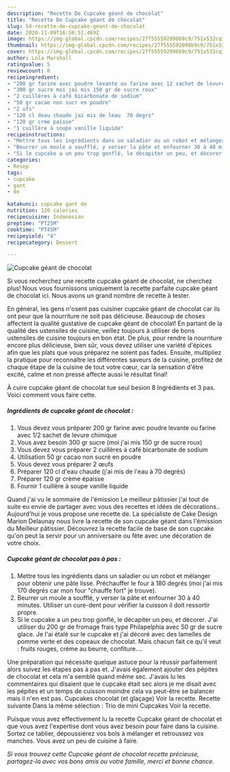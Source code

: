 ```yaml
---
description: "Recette De Cupcake géant de chocolat"
title: "Recette De Cupcake géant de chocolat"
slug: 54-recette-de-cupcake-geant-de-chocolat
date: 2020-11-09T16:58:51.469Z
image: https://img-global.cpcdn.com/recipes/27f555592098b9c9/751x532cq70/cupcake-geant-de-chocolat-photo-principale-de-la-recette.jpg
thumbnail: https://img-global.cpcdn.com/recipes/27f555592098b9c9/751x532cq70/cupcake-geant-de-chocolat-photo-principale-de-la-recette.jpg
cover: https://img-global.cpcdn.com/recipes/27f555592098b9c9/751x532cq70/cupcake-geant-de-chocolat-photo-principale-de-la-recette.jpg
author: Lola Marshall
ratingvalue: 5
reviewcount: 8
recipeingredient:
- "200 gr farine avec poudre levante ou farine avec 12 sachet de levure chimique"
- "300 gr sucre moi jai mis 150 gr de sucre roux"
- "2 cuillères à café bicarbonate de sodium"
- "50 gr cacao non sucr en poudre"
- "2 ufs"
- "120 cl deau chaude jai mis de leau  70 degrs"
- "120 gr crme paisse"
- "1 cuillère à soupe vanille liquide"
recipeinstructions:
- "Mettre tous les ingrédients dans un saladier ou un robot et mélanger pour obtenir une pâte lisse. Préchauffer le four à 180 degrés (moi j&#39;ai mis 170 degrés car mon four &#34;chauffe fort&#34; je trouve)."
- "Beurrer un moule a soufflé, y verser la pâte et enfourner 30 à 40 minutes. Utiliser un cure-dent pour vérifier la cuisson il doit ressortir propre."
- "Si le cupcake a un peu trop gonflé, le décapiter un peu, et décorer. J&#39;ai utiliser du 200 gr de fromage frais type Philapelphia avec 50 gr de sucre glace. Je l&#39;ai étalé sur le cupcake et j&#39;ai décoré avec des lamelles de pomme verte et des copeaux de chocolat. Mais chacun fait ce qu&#39;il veut : fruits rouges, crème au beurre, confiture...."
categories:
- Resep
tags:
- cupcake
- gant
- de

katakunci: cupcake gant de 
nutrition: 120 calories
recipecuisine: Indonesian
preptime: "PT25M"
cooktime: "PT45M"
recipeyield: "4"
recipecategory: Dessert

---
```



![Cupcake géant de chocolat](https://img-global.cpcdn.com/recipes/27f555592098b9c9/751x532cq70/cupcake-geant-de-chocolat-photo-principale-de-la-recette.jpg)

Si vous recherchez une recette cupcake géant de chocolat, ne cherchez plus! Nous vous fournissons uniquement la recette parfaite cupcake géant de chocolat ici. Nous avons un grand nombre de recette à tester.

En général, les gens n'osent pas cuisiner cupcake géant de chocolat car ils ont peur que la nourriture ne soit pas délicieuse. Beaucoup de choses affectent la qualité gustative de cupcake géant de chocolat! En partant de la qualité des ustensiles de cuisine, veillez toujours à utiliser de bons ustensiles de cuisine toujours en bon état. De plus, pour rendre la nourriture encore plus délicieuse, bien sûr, vous devez utiliser une variété d'épices afin que les plats que vous préparez ne soient pas fades. Ensuite, multipliez la pratique pour reconnaître les différentes saveurs de la cuisine, profitez de chaque étape de la cuisine de tout votre cœur, car la sensation d'être excité, calme et non pressé affecte aussi le résultat final!

<!--inarticleads1-->

À cuire cupcake géant de chocolat tue seul besion 8 Ingrédients et 3 pas. Voici comment vous faire cette.

##### Ingrédients de cupcake géant de chocolat :

1. Vous devez vous préparer 200 gr farine avec poudre levante ou farine avec 1/2 sachet de levure chimique
1. Vous avez besoin 300 gr sucre (moi j&#39;ai mis 150 gr de sucre roux)
1. Vous devez vous préparer 2 cuillères à café bicarbonate de sodium
1. Utilisation 50 gr cacao non sucré en poudre
1. Vous devez vous préparer 2 œufs
1. Préparer 120 cl d&#39;eau chaude (j&#39;ai mis de l&#39;eau à 70 degrés)
1. Préparer 120 gr crème épaisse
1. Fournir 1 cuillère à soupe vanille liquide


Quand j&#39;ai vu le sommaire de l&#39;émission Le meilleur pâtissier j&#39;ai tout de suite eu envie de partager avec vous des recettes et idées de décorations.. Aujourd&#39;hui je vous propose une recette de. La spécialiste de Cake Design Marion Delaunay nous livre la recette de son cupcake géant dans l&#39;émission du Meilleur pâtissier. Découvrez la recette facile de base de son cupcake qu&#39;on peut la servir pour un anniversaire ou fête avec une décoration de votre choix. 

<!--inarticleads2-->

##### Cupcake géant de chocolat pas à pas :

1. Mettre tous les ingrédients dans un saladier ou un robot et mélanger pour obtenir une pâte lisse. Préchauffer le four à 180 degrés (moi j&#39;ai mis 170 degrés car mon four &#34;chauffe fort&#34; je trouve).
1. Beurrer un moule a soufflé, y verser la pâte et enfourner 30 à 40 minutes. Utiliser un cure-dent pour vérifier la cuisson il doit ressortir propre.
1. Si le cupcake a un peu trop gonflé, le décapiter un peu, et décorer. J&#39;ai utiliser du 200 gr de fromage frais type Philapelphia avec 50 gr de sucre glace. Je l&#39;ai étalé sur le cupcake et j&#39;ai décoré avec des lamelles de pomme verte et des copeaux de chocolat. Mais chacun fait ce qu&#39;il veut : fruits rouges, crème au beurre, confiture....


Une préparation qui nécessite quelque astuce pour la réussir parfaitement alors suivez les étapes pas à pas et. J&#39;avais également ajouter des pépites de chocolat et cela m&#39;a semblé quand même sec. J&#39;avais lu les commentaires qui disaient que le cupcake était sec alors je me disait avec les pépites et un temps de cuisson moindre cela va peut-être se balancer mais il n&#39;en est pas. Cupcakes chocolat (et glaçage) Voir la recette. Recette suivante Dans la même sélection : Trio de mini Cupcakes Voir la recette. 

<!--inarticleads1-->

<p>
Puisque vous avez effectivement lu la recette Cupcake géant de chocolat et que vous avez l'expertise dont vous avez besoin pour faire dans la cuisine. Sortez ce tablier, dépoussiérez vos bols à mélanger et retroussez vos manches. Vous avez un peu de cuisine à faire.
</p>

<p>
<i>Si vous trouvez cette Cupcake géant de chocolat recette précieuse, partagez-la avec vos bons amis ou votre famille, merci et bonne chance.</i>
</p>
